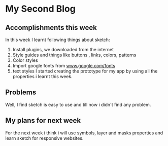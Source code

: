 
# My Second Blog
## Accomplishments this week
In this week I learnt following things about sketch:
1. Install plugins, we downloaded from the internet
2. Style guides and things like buttons , links, colors, patterns
3. Color styles
4. Import google fonts from www.google.com/fonts
5. text styles
I started creating the prototype for my app by using all the properties i learnt this week.

## Problems
Well, I find sketch is easy to use and till now i didn't find any problem.

## My plans for next week
For the next week i think i will use symbols, layer and masks properties and learn sketch for responsive websites.
